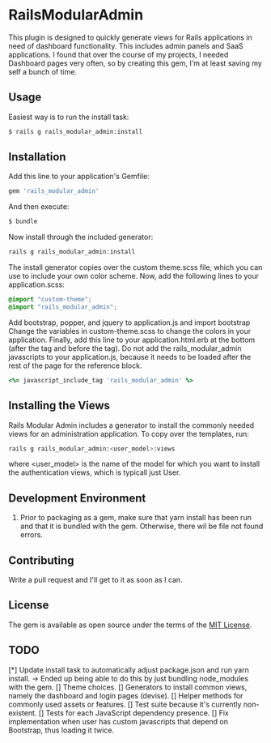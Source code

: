# RailsModularAdmin
This plugin is designed to quickly generate views for Rails applications in need of dashboard functionality. This includes admin panels and SaaS applications. I found that over the course of my projects, I needed Dashboard pages very often, so by creating this gem, I'm at least saving my self a bunch of time.

## Usage
Easiest way is to run the install task:
```bash
$ rails g rails_modular_admin:install
```


## Installation
Add this line to your application's Gemfile:
```ruby
gem 'rails_modular_admin'
```

And then execute:
```bash
$ bundle
```

Now install through the included generator:
```bash
rails g rails_modular_admin:install
```

The install generator copies over the custom theme.scss file, which you can use to include your own color scheme. Now, add the following lines to your application.scss:
```scss
@import "custom-theme";
@import "rails_modular_admin";
```
Add bootstrap, popper, and jquery to application.js and import bootstrap
Change the variables in custom-theme.scss to change the colors in your application. Finally, add this line to your application.html.erb at the bottom (after the </body> tag and before the </html> tag). Do not add the rails_modular_admin javascripts to your application.js, because it needs to be loaded after the rest of the page for the reference block.
```ruby
<%= javascript_include_tag 'rails_modular_admin' %>
```

## Installing the Views
Rails Modular Admin includes a generator to install the commonly needed views for an administration application. To copy over the templates, run:
```bash
rails g rails_modular_admin:<user_model>:views
```
where <user_model> is the name of the model for which you want to install the authentication views, which is typicall just User.

## Development Environment
1. Prior to packaging as a gem, make sure that yarn install has been run and that it is bundled with the gem. Otherwise, there wil be file not found errors.

## Contributing
Write a pull request and I'll get to it as soon as I can.

## License
The gem is available as open source under the terms of the [MIT License](https://opensource.org/licenses/MIT).

## TODO

[*] Update install task to automatically adjust package.json and run yarn install. -> Ended up being able to do this by just bundling node_modules with the gem.
[] Theme choices.
[] Generators to install common views, namely the dashboard and login pages (devise).
[] Helper methods for commonly used assets or features.
[] Test suite because it's currently non-existent.
[] Tests for each JavaScript dependency presence.
[] Fix implementation when user has custom javascripts that depend on Bootstrap, thus loading it twice.